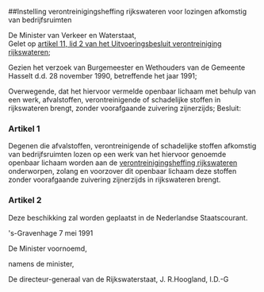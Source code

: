 <meta http-equiv='Content-Type' content='text/html; charset=utf-8' />

##Instelling verontreinigingsheffing rijkswateren voor lozingen afkomstig van bedrijfsruimten

De Minister van Verkeer en Waterstaat,  
Gelet op [artikel 11, lid 2 van het Uitvoeringsbesluit verontreiniging rijkswateren](../../../../../../../../../AMvB/uitvoeringsbesluit/verontreiniging/rijkswateren/BWBR0002729/README.md);

Gezien het verzoek van Burgemeester en Wethouders van de Gemeente Hasselt d.d. 28 november 1990, betreffende het jaar 1991;

Overwegende, dat het hiervoor vermelde openbaar lichaam met behulp van een werk, afvalstoffen, verontreinigende of schadelijke stoffen in rijkswateren brengt, zonder voorafgaande zuivering zijnerzijds;
Besluit:    

### Artikel  1  

Degenen die afvalstoffen, verontreinigende of schadelijke stoffen afkomstig van bedrijfsruimten lozen op een werk van het hiervoor genoemde openbaar lichaam worden aan de [verontreinigingsheffing rijkswateren](../../../../../../../../../ministeriele-regeling/verontreinigingsheffing/rijkswateren/BWBR0002791/README.md) onderworpen, zolang en voorzover dit openbaar lichaam deze stoffen zonder voorafgaande zuivering zijnerzijds in rijkswateren brengt.  

### Artikel  2  

Deze beschikking zal worden geplaatst in de Nederlandse Staatscourant.  

's-Gravenhage 
7 mei 1991    

De 
Minister voornoemd, 

namens de 
minister, 

De 
directeur-generaal van de Rijkswaterstaat, 
J. R.Hoogland, I.D.-G    
